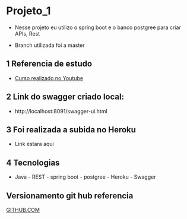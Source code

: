 # Projeto_1
 * Nesse projeto eu utilizo o spring boot e o banco postgree para criar APIs, Rest
 
 * Branch utilizada foi a master

## 1 Referencia de estudo
 - [Curso realizado no Youtube](https://www.youtube.com/watch?v=bpBRFNKg8k4&list=PL8iIphQOyG-D2FP9wkg12AavzmVRWEcnJ)

## 2 Link do swagger  criado local: 
 - http://localhost:8091/swagger-ui.html

## 3 Foi realizada a subida no Heroku
 - Link estara aqui


## 4 Tecnologias
 - Java - REST - spring boot - postgree - Heroku - Swagger

## Versionamento git hub referencia 
 [GITHUB.COM](https://docs.github.com/pt/enterprise-server@2.20/github/importing-your-projects-to-github/adding-an-existing-project-to-github-using-the-command-line)
